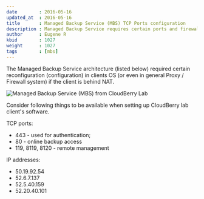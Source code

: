 ```yaml
---
date        : 2016-05-16
updated_at  : 2016-05-16
title       : Managed Backup Service (MBS) TCP Ports configuration
description : Managed Backup Service requires certain ports and firewall rules for proper backup.
author      : Eugene R
kbid        : 1027
weight      : 1027
tags        : [mbs]
---
```


The Managed Backup Service architecture (listed below) required certain reconfiguration (configuration) in clients OS (or even in general Proxy / Firewall system) if the client is behind NAT.

![Managed Backup Service (MBS) from CloudBerry Lab](/images/kb1027/mbs-how-it-works.png)

Consider following things to be available when setting up CloudBerry lab client's software.

TCP ports:

*  443 - used for authentication;
*  80 - online backup access
*  119, 8119, 8120 - remote management

IP addresses:

*  50.19.92.54
*  52.6.7.137
*  52.5.40.159
*  52.20.40.101
